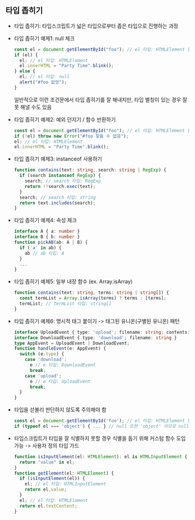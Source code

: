 ## 타입 좁히기

- 타입 좁히기: 타입스크립트가 넓은 타입으로부터 좁은 타입으로 진행하는 과정
- 타입 좁히기 예제1: null 체크
  ```typescript
  const el = document.getElementById("foo"); // el 타입: HTMLElement | null;
  if (el) {
    el; // el 타입: HTMLElement
    el.innerHTML = "Party Time".blink();
  } else {
    el; // el 타입: null
    alert("#foo 없엉");
  }
  ```
  일반적으로 이런 조건문에서 타입 좁히기를 잘 해내지만, 타입 별칭이 있는 경우 잘 못 해낼 수도 있음
- 타입 좁히기 예제2: 예외 던지기 / 함수 반환하기
  ```typescript
  const el = document.getElementById("foo"); // el 타입: HTMLElement | null;
  if (!el) throw new Error("#foo 찾을 수 없음");
  el; // el 타입: HTMLElement
  el.innerHTML = "Party Time".blink();
  ```
- 타입 좁히기 예제3: instanceof 사용하기
  ```typescript
  function contains(text: string, search: string | RegExp) {
    if (search instanceof RegExp) {
      search; // search 타입: RegExp
      return !!search.exec(text);
    }
    search; // search 타입: string
    return text.includes(search);
  }
  ```
- 타입 좁히기 예제4: 속성 체크
  ```typescript
  interface A { a: number }
  interface B { b: number }
  function pickAB(ab: A | B) {
    if ('a' in ab) {
      ab // ab 타입: A
    }
    ...
  }
  ```
- 타입 좁히기 예제5: 일부 내장 함수 (ex. Array.isArray)
  ```typescript
  function contains(text: string, terms: string | string[]) {
    const termList = Array.isArray(terms) ? terms : [terms];
    termList; // termList 타입: string[]
  }
  ```
- 타입 좁히기 예제6: 명시적 태그 붙이기 -> 태그된 유니온(구별된 유니온) 패턴

  ```typescript
  interface UploadEvent { type: 'upload'; filename: string; contents: string }
  interface DownloadEvent { type: 'download'; filename: string }
  type AppEvent = UploadEvent | DownloadEvent;
  function handleEvent(e: AppEvent) {
    switch (e.type) {
      case 'download':
        e // e 타입: DownloadEvent
        break;
      case 'upload';
        e // e 타입: UploadEvent
        break;
    }
  }

  ```

- 타입을 섣불리 판단하지 않도록 주의해야 함
  ```typescript
  const el = document.getElementById('foo'); // el 타입: HTMLElement | null
  if (typeof el === 'object') { ... } // null 또한 'object' 이므로 null 값을 제외시킬 수 없음
  ```
- 타입스크립트가 타입을 잘 식별하지 못할 경우 식별을 돕기 위해 커스텀 함수 도입 가능 -> 사용자 정의 타입 가드
  ```typescript
  function isInputElement(el: HTMLElement): el is HTMLInputElement {
    return "value" in el;
  }
  function getElement(el: HTMLElement) {
    if (isInputElement(el)) {
      el; // el 타입: HTMLInputElement
      return el.value;
    }
    el; // el 타입: HTMLElement
    return el.textContent;
  }
  ```
